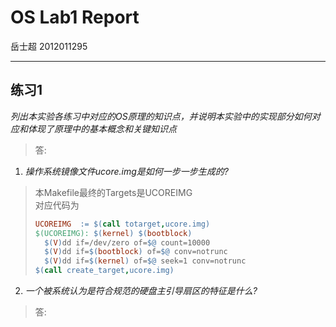 #	OS Lab1 Report
岳士超
2012011295

--------

## 练习1

*列出本实验各练习中对应的OS原理的知识点，并说明本实验中的实现部分如何对应和体现了原理中的基本概念和关键知识点*

> 答: 
>  

1. *操作系统镜像文件ucore.img是如何一步一步生成的?*

> 本Makefile最终的Targets是UCOREIMG  
> 对应代码为
> ```makefile
> UCOREIMG	:= $(call totarget,ucore.img)  
> $(UCOREIMG): $(kernel) $(bootblock)  
>	$(V)dd if=/dev/zero of=$@ count=10000  
>	$(V)dd if=$(bootblock) of=$@ conv=notrunc
>	$(V)dd if=$(kernel) of=$@ seek=1 conv=notrunc
> $(call create_target,ucore.img)
> ```

2. *一个被系统认为是符合规范的硬盘主引导扇区的特征是什么?*

> 答:


